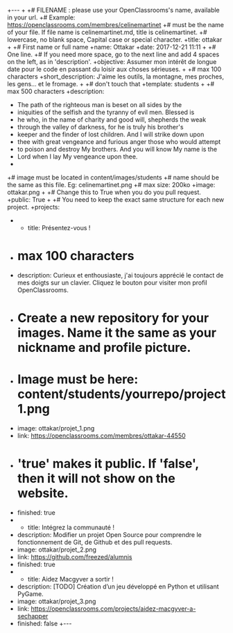+---
 +
 +# FILENAME : please use your OpenClassrooms's name, available in your url.
 +# Example: https://openclassrooms.com/membres/celinemartinet
 +# must be the name of your file. If file name is celinemartinet.md, title is celinemartinet.
 +# lowercase, no blank space, Capital case or special character.
 +title: ottakar
 +
 +# First name or full name
 +name: Ottakar
 +date: 2017-12-21 11:11
 +
 +# One line.
 +# If you need more space, go to the next line and add 4 spaces on the left, as in 'description'.
 +objective: Assumer mon intérêt de longue date pour le code en passant du loisir aux choses sérieuses.
 +
 +# max 100 characters
 +short_description: J'aime les outils, la montagne, mes proches, les gens… et le fromage.
 +
 +# don't touch that
 +template: students
 +
 +# max 500 characters
 +description:
 +    The path of the righteous man is beset on all sides by the
 +    iniquities of the selfish and the tyranny of evil men. Blessed is
 +    he who, in the name of charity and good will, shepherds the weak
 +    through the valley of darkness, for he is truly his brother's
 +    keeper and the finder of lost children. And I will strike down upon
 +    thee with great vengeance and furious anger those who would attempt
 +    to poison and destroy My brothers. And you will know My name is the
 +    Lord when I lay My vengeance upon thee.
 +
 +# image must be located in content/images/students
 +# name should be the same as this file. Eg: celinemartinet.png
 +# max size: 200ko
 +image: ottakar.png
 +
 +# Change this to True when you do you pull request.
 +public: True
 +
 +# You need to keep the exact same structure for each new project.
 +projects:
 +  - title: Présentez-vous !
 +    # max 100 characters
 +    description: Curieux et enthousiaste, j'ai toujours apprécié le contact de mes doigts sur un clavier. Cliquez le bouton pour visiter mon profil OpenClassrooms.
 +    # Create a new repository for your images. Name it the same as your nickname and profile picture.
 +    # Image must be here: content/students/yourrepo/project1.png
 +    image: ottakar/projet_1.png
 +    link: https://openclassrooms.com/membres/ottakar-44550
 +    # 'true' makes it public. If 'false', then it will not show on the website.
 +    finished: true
 +  - title: Intégrez la communauté !
 +    description: Modifier un projet Open Source pour comprendre le fonctionnement de Git, de Github et des pull requests.
 +    image: ottakar/projet_2.png
 +    link: https://github.com/freezed/alumnis
 +    finished: true
 +  - title: Aidez Macgyver a sortir !
 +    description: [TODO] Création d’un jeu développé en Python et utilisant PyGame.
 +    image: ottakar/projet_3.png
 +    link: https://openclassrooms.com/projects/aidez-macgyver-a-sechapper
 +    finished: false
 +---
